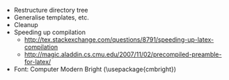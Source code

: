 * Restructure directory tree
* Generalise templates, etc.
* Cleanup
* Speeding up compilation
	* http://tex.stackexchange.com/questions/8791/speeding-up-latex-compilation
	* http://magic.aladdin.cs.cmu.edu/2007/11/02/precompiled-preamble-for-latex/
* Font: Computer Modern Bright (\usepackage{cmbright})